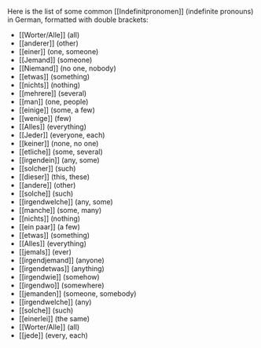 
Here is the list of some common [[Indefinitpronomen]] (indefinite pronouns) in German, formatted with double brackets:

- [[Worter/Alle]] (all)
- [[anderer]] (other)
- [[einer]] (one, someone)
- [[Jemand]] (someone)
- [[Niemand]] (no one, nobody)
- [[etwas]] (something)
- [[nichts]] (nothing)
- [[mehrere]] (several)
- [[man]] (one, people)
- [[einige]] (some, a few)
- [[wenige]] (few)
- [[Alles]] (everything)
- [[Jeder]] (everyone, each)
- [[keiner]] (none, no one)
- [[etliche]] (some, several)
- [[irgendein]] (any, some)
- [[solcher]] (such)
- [[dieser]] (this, these)
- [[andere]] (other)
- [[solche]] (such)
- [[irgendwelche]] (any, some)
- [[manche]] (some, many)
- [[nichts]] (nothing)
- [[ein paar]] (a few)
- [[etwas]] (something)
- [[Alles]] (everything)
- [[jemals]] (ever)
- [[irgendjemand]] (anyone)
- [[irgendetwas]] (anything)
- [[irgendwie]] (somehow)
- [[irgendwo]] (somewhere)
- [[jemanden]] (someone, somebody)
- [[irgendwelche]] (any)
- [[solche]] (such)
- [[einerlei]] (the same)
- [[Worter/Alle]] (all)
- [[jede]] (every, each)

